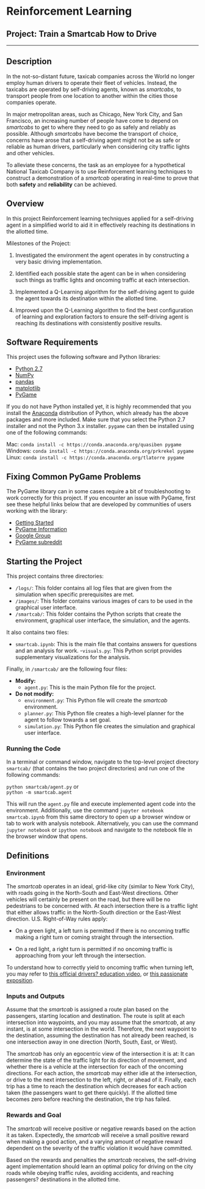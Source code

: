 # Reinforcement Learning
## Project: Train a Smartcab How to Drive

---

## Description
In the not-so-distant future, taxicab companies across the World no longer employ human drivers to operate their fleet of vehicles. Instead, the taxicabs are operated by self-driving agents, known as *smartcabs*, to transport people from one location to another within the cities those companies operate. 

In major metropolitan areas, such as Chicago, New York City, and San Francisco, an increasing number of people have come to depend on *smartcabs* to get to where they need to go as safely and reliably as possible. Although *smartcabs* have become the transport of choice, concerns have arose that a self-driving agent might not be as safe or reliable as human drivers, particularly when considering city traffic lights and other vehicles. 

To alleviate these concerns, the task as an employee for a hypothetical National Taxicab Company is to use Reinforcement learning techniques to construct a demonstration of a *smartcab* operating in real-time to prove that both **safety** and **reliability** can be achieved.

## Overview
In this project Reinforcement learning techniques applied for a self-driving agent in a simplified world to aid it in effectively reaching its destinations in the allotted time. 

Milestones of the Project:

1. Investigated the environment the agent operates in by constructing a very basic driving implementation. 

2. Identified each possible state the agent can be in when considering such things as traffic lights and oncoming traffic at each intersection. 

3. Implemented a Q-Learning algorithm for the self-driving agent to guide the agent towards its destination within the allotted time. 

5. Improved upon the Q-Learning algorithm to find the best configuration of learning and exploration factors to ensure the self-driving agent is reaching its destinations with consistently positive results.

## Software Requirements
This project uses the following software and Python libraries:

- [Python 2.7](https://www.python.org/download/releases/2.7/)
- [NumPy](http://www.numpy.org/)
- [pandas](http://pandas.pydata.org/)
- [matplotlib](http://matplotlib.org/)
- [PyGame](http://pygame.org/)

If you do not have Python installed yet, it is highly recommended that you install the [Anaconda](http://continuum.io/downloads) distribution of Python, which already has the above packages and more included. Make sure that you select the Python 2.7 installer and not the Python 3.x installer. `pygame` can then be installed using one of the following commands:

Mac:  `conda install -c https://conda.anaconda.org/quasiben pygame`  
Windows: `conda install -c https://conda.anaconda.org/prkrekel pygame`  
Linux:  `conda install -c https://conda.anaconda.org/tlatorre pygame`  

## Fixing Common PyGame Problems
The PyGame library can in some cases require a bit of troubleshooting to work correctly for this project. If you encounter an issue with PyGame, first see these helpful links below that are developed by communities of users working with the library:
- [Getting Started](https://www.pygame.org/wiki/GettingStarted)
- [PyGame Information](http://www.pygame.org/wiki/info)
- [Google Group](https://groups.google.com/forum/#!forum/pygame-mirror-on-google-groups)
- [PyGame subreddit](https://www.reddit.com/r/pygame/)

## Starting the Project
This project contains three directories:

- `/logs/`: This folder contains all log files that are given from the simulation when specific prerequisites are met.
- `/images/`: This folder contains various images of cars to be used in the graphical user interface.
- `/smartcab/`: This folder contains the Python scripts that create the environment, graphical user interface, the simulation, and the agents.

It also contains two files:
- `smartcab.ipynb`: This is the main file that contains answers for questions and an analysis for work.
-`visuals.py`: This Python script provides supplementary visualizations for the analysis.

Finally, in `/smartcab/` are the following four files:
- **Modify:**
  - `agent.py`: This is the main Python file for the project.
- **Do not modify:**
  - `environment.py`: This Python file will create the *smartcab* environment.
  - `planner.py`: This Python file creates a high-level planner for the agent to follow towards a set goal.
  - `simulation.py`: This Python file creates the simulation and graphical user interface. 

### Running the Code
In a terminal or command window, navigate to the top-level project directory `smartcab/` (that contains the two project directories) and run one of the following commands:

`python smartcab/agent.py` or  
`python -m smartcab.agent`

This will run the `agent.py` file and execute implemented agent code into the environment. Additionally, use the command `jupyter notebook smartcab.ipynb` from this same directory to open up a browser window or tab to work with analysis notebook. Alternatively, you can use the command `jupyter notebook` or `ipython notebook` and navigate to the notebook file in the browser window that opens.

## Definitions

### Environment
The *smartcab* operates in an ideal, grid-like city (similar to New York City), with roads going in the North-South and East-West directions. Other vehicles will certainly be present on the road, but there will be no pedestrians to be concerned with. At each intersection there is a traffic light that either allows traffic in the North-South direction or the East-West direction. U.S. Right-of-Way rules apply: 

- On a green light, a left turn is permitted if there is no oncoming traffic making a right turn or coming straight through the intersection.

- On a red light, a right turn is permitted if no oncoming traffic is approaching from your left through the intersection.

To understand how to correctly yield to oncoming traffic when turning left, you may refer to [this official drivers? education video](https://www.youtube.com/watch?v=TW0Eq2Q-9Ac), or [this passionate exposition](https://www.youtube.com/watch?v=0EdkxI6NeuA).

### Inputs and Outputs
Assume that the *smartcab* is assigned a route plan based on the passengers, starting location and destination. The route is split at each intersection into waypoints, and you may assume that the *smartcab*, at any instant, is at some intersection in the world. Therefore, the next waypoint to the destination, assuming the destination has not already been reached, is one intersection away in one direction (North, South, East, or West). 

The *smartcab* has only an egocentric view of the intersection it is at: It can determine the state of the traffic light for its direction of movement, and whether there is a vehicle at the intersection for each of the oncoming directions. For each action, the *smartcab* may either idle at the intersection, or drive to the next intersection to the left, right, or ahead of it. Finally, each trip has a time to reach the destination which decreases for each action taken (the passengers want to get there quickly).  If the allotted time becomes zero before reaching the destination, the trip has failed.

### Rewards and Goal
The *smartcab* will receive positive or negative rewards based on the action it as taken. Expectedly, the *smartcab* will receive a small positive reward when making a good action, and a varying amount of negative reward dependent on the severity of the traffic violation it would have committed. 

Based on the rewards and penalties the *smartcab* receives, the self-driving agent implementation should learn an optimal policy for driving on the city roads while obeying traffic rules, avoiding accidents, and reaching passengers? destinations in the allotted time.
